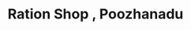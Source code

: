---
title: "Ration Shop , Poozhanadu"
url: /trivandrum/ration-shop-poozhanadu/
shop: Lebensmittel
---